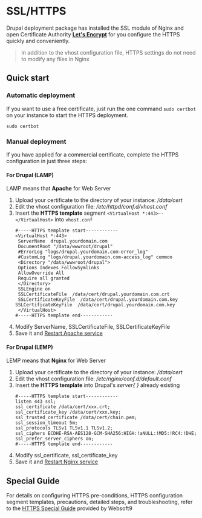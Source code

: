 # SSL/HTTPS

Drupal deployment package has installed the SSL module of Nginx and open Certificate Authority **[Let's Encrypt](https://letsencrypt.org/)** for you configure the HTTPS quickly and conveniently.

> In addition to the vhost configuration file, HTTPS settings do not need to modify any files in Nginx

## Quick start

### Automatic deployment

If you want to use a free certificate, just run the one command `sudo certbot` on your instance to start the HTTPS deployment.

```
sudo certbot
```

### Manual deployment

If you have applied for a commercial certificate, complete the HTTPS configuration in just three steps:

#### For Drupal (LAMP)

LAMP means that **Apache** for Web Server

1. Upload your certificate to the directory of your instance: */data/cert* 
2. Edit the vhost configuration file: */etc/httpd/conf.d/vhost.conf* 
3. Insert the **HTTPS template**  segment `<VirtualHost *:443>--</VirtualHost>` into `vhost.conf`
   ``` text
   #-----HTTPS template start------------
   <VirtualHost *:443>
    ServerName  drupal.yourdomain.com
    DocumentRoot "/data/wwwroot/drupal"
    #ErrorLog "logs/drupal.yourdomain.com-error_log"
    #CustomLog "logs/drupal.yourdomain.com-access_log" common
    <Directory "/data/wwwroot/drupal">
    Options Indexes FollowSymlinks
    AllowOverride All
    Require all granted
    </Directory>
    SSLEngine on
    SSLCertificateFile  /data/cert/drupal.yourdomain.com.crt
    SSLCertificateKeyFile  /data/cert/drupal.yourdomain.com.key
   SSLCertificateKeyFile  /data/cert/drupal.yourdomain.com.key
    </VirtualHost>
   #-----HTTPS template end------------
   ```
4. Modify ServerName, SSLCertificateFile, SSLCertificateKeyFile
5. Save it and [Restart Apache service](/admin-services.md#apache)

#### For Drupal (LEMP)

LEMP means that **Nginx** for Web Server

1. Upload your certificate to the directory of your instance: */data/cert* 
2. Edit the vhost configuration file: */etc/nginx/conf.d/default.conf* 
3. Insert the **HTTPS template** into Drupal's *server{ }* already existing
   ``` text
   #-----HTTPS template start------------
   listen 443 ssl; 
   ssl_certificate /data/cert/xxx.crt;
   ssl_certificate_key /data/cert/xxx.key;
   ssl_trusted_certificate /data/cert/chain.pem;
   ssl_session_timeout 5m;
   ssl_protocols TLSv1 TLSv1.1 TLSv1.2;
   ssl_ciphers ECDHE-RSA-AES128-GCM-SHA256:HIGH:!aNULL:!MD5:!RC4:!DHE;
   ssl_prefer_server_ciphers on;
   #-----HTTPS template end------------
   ```
4. Modify ssl_certificate, ssl_certificate_key
5. Save it and [Restart Nginx service](/admin-services.md#nginx)

## Special Guide

For details on configuring HTTPS pre-conditions, HTTPS configuration segment templates, precautions, detailed steps, and troubleshooting, refer to the [HTTPS Special Guide](https://support.websoft9.com/docs/faq/tech-https.html#nginx) provided by Websoft9 